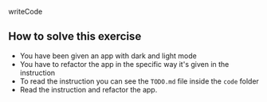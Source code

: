 writeCode

## How to solve this exercise

- You have been given an app with dark and light mode
- You have to refactor the app in the specific way it's given in the instruction
- To read the instruction you can see the `TODO.md` file inside the `code` folder
- Read the instruction and refactor the app.
